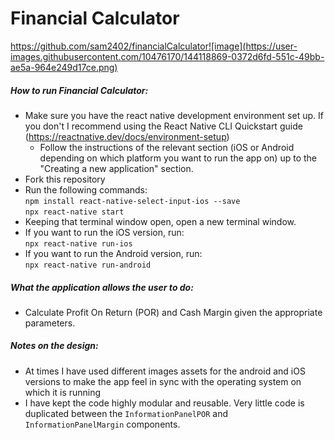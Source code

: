 # Financial Calculator

https://github.com/sam2402/financialCalculator![image](https://user-images.githubusercontent.com/10476170/144118869-0372d6fd-551c-49bb-ae5a-964e249d17ce.png)

##### How to run Financial Calculator:
- Make sure you have the react native development environment set up. If you don't I recommend using the React Native CLI Quickstart guide (https://reactnative.dev/docs/environment-setup)
	- Follow the instructions of the relevant section (iOS or Android depending on which platform you want to run the app on) up to the "Creating a new application" section.
- Fork this repository
- Run the following commands:  
`npm install react-native-select-input-ios --save`  
`npx react-native start`  
- Keeping that terminal window open, open a new terminal window.  
- If you want to run the iOS version, run:   
`npx react-native run-ios`  
- If you want to run the Android version, run:  
`npx react-native run-android`  

##### What the application allows the user to do:
- Calculate Profit On Return (POR) and Cash Margin given the appropriate parameters.

##### Notes on the design:
- At times I have used different images assets for the android and iOS versions to make the app feel in sync with the operating system on which it is running
- I have kept the code highly modular and reusable. Very little code is duplicated between the `InformationPanelPOR` and `InformationPanelMargin` components.
    

